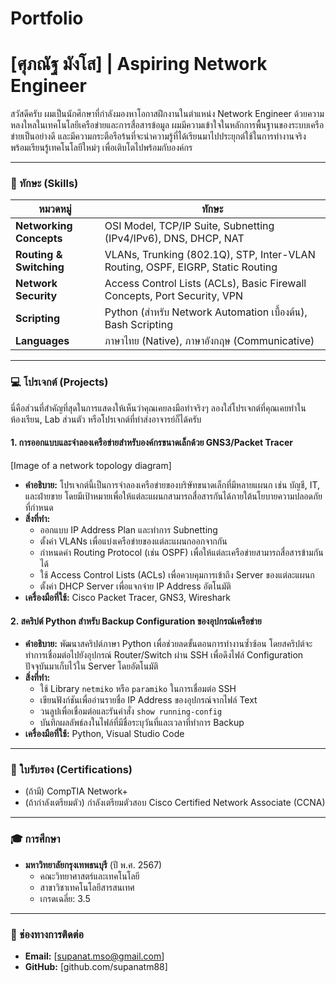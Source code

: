 # Portfolio

# [ศุภณัฐ มังโส] | Aspiring Network Engineer

สวัสดีครับ ผมเป็นนักศึกษาที่กำลังมองหาโอกาสฝึกงานในตำแหน่ง Network Engineer ด้วยความหลงใหลในเทคโนโลยีเครือข่ายและการสื่อสารข้อมูล ผมมีความเข้าใจในหลักการพื้นฐานของระบบเครือข่ายเป็นอย่างดี และมีความกระตือรือร้นที่จะนำความรู้ที่ได้เรียนมาไปประยุกต์ใช้ในการทำงานจริง พร้อมเรียนรู้เทคโนโลยีใหม่ๆ เพื่อเติบโตไปพร้อมกับองค์กร

---

### 🔧 ทักษะ (Skills)

| หมวดหมู่               | ทักษะ                                                                |
| ---------------------- | -------------------------------------------------------------------- |
| **Networking Concepts**| OSI Model, TCP/IP Suite, Subnetting (IPv4/IPv6), DNS, DHCP, NAT      |
| **Routing & Switching**| VLANs, Trunking (802.1Q), STP, Inter-VLAN Routing, OSPF, EIGRP, Static Routing |
| **Network Security** | Access Control Lists (ACLs), Basic Firewall Concepts, Port Security, VPN |
| **Scripting** | Python (สำหรับ Network Automation เบื้องต้น), Bash Scripting          |
| **Languages** | ภาษาไทย (Native), ภาษาอังกฤษ (Communicative)                         |

---

### 💻 โปรเจกต์ (Projects)

นี่คือส่วนที่สำคัญที่สุดในการแสดงให้เห็นว่าคุณเคยลงมือทำจริงๆ ลองใส่โปรเจกต์ที่คุณเคยทำในห้องเรียน, Lab ส่วนตัว หรือโปรเจกต์ที่ทำส่งอาจารย์ก็ได้ครับ

#### 1. การออกแบบและจำลองเครือข่ายสำหรับองค์กรขนาดเล็กด้วย GNS3/Packet Tracer


[Image of a network topology diagram]


* **คำอธิบาย:** โปรเจกต์นี้เป็นการจำลองเครือข่ายของบริษัทขนาดเล็กที่มีหลายแผนก เช่น บัญชี, IT, และฝ่ายขาย โดยมีเป้าหมายเพื่อให้แต่ละแผนกสามารถสื่อสารกันได้ภายใต้นโยบายความปลอดภัยที่กำหนด
* **สิ่งที่ทำ:**
    * ออกแบบ IP Address Plan และทำการ Subnetting
    * ตั้งค่า VLANs เพื่อแบ่งเครือข่ายของแต่ละแผนกออกจากกัน
    * กำหนดค่า Routing Protocol (เช่น OSPF) เพื่อให้แต่ละเครือข่ายสามารถสื่อสารข้ามกันได้
    * ใช้ Access Control Lists (ACLs) เพื่อควบคุมการเข้าถึง Server ของแต่ละแผนก
    * ตั้งค่า DHCP Server เพื่อแจกจ่าย IP Address อัตโนมัติ
* **เครื่องมือที่ใช้:** Cisco Packet Tracer, GNS3, Wireshark

#### 2. สคริปต์ Python สำหรับ Backup Configuration ของอุปกรณ์เครือข่าย
* **คำอธิบาย:** พัฒนาสคริปต์ภาษา Python เพื่อช่วยลดขั้นตอนการทำงานซ้ำซ้อน โดยสคริปต์จะทำการเชื่อมต่อไปยังอุปกรณ์ Router/Switch ผ่าน SSH เพื่อดึงไฟล์ Configuration ปัจจุบันมาเก็บไว้ใน Server โดยอัตโนมัติ
* **สิ่งที่ทำ:**
    * ใช้ Library `netmiko` หรือ `paramiko` ในการเชื่อมต่อ SSH
    * เขียนฟังก์ชันเพื่ออ่านรายชื่อ IP Address ของอุปกรณ์จากไฟล์ Text
    * วนลูปเพื่อเชื่อมต่อและรันคำสั่ง `show running-config`
    * บันทึกผลลัพธ์ลงในไฟล์ที่มีชื่อระบุวันที่และเวลาที่ทำการ Backup
* **เครื่องมือที่ใช้:** Python, Visual Studio Code

---

### 📜 ใบรับรอง (Certifications)

* (ถ้ามี) CompTIA Network+
* (ถ้ากำลังเตรียมตัว) กำลังเตรียมตัวสอบ Cisco Certified Network Associate (CCNA)

---

### 🎓 การศึกษา

* **มหาวิทยาลัยกรุงเทพธนบุรี** (ปี พ.ศ. 2567)
    * คณะวิทยาศาสตร์และเทคโนโลยี
    * สาขาวิชาเทคโนโลยีสารสนเทศ
    * เกรดเฉลี่ย: 3.5

---

### 📧 ช่องทางการติดต่อ

* **Email:** [supanat.mso@gmail.com]
* **GitHub:** [github.com/supanatm88]
